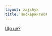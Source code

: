 ```yaml
---
layout: zajchyk
title: Поскаржитися
---
```


<a href="https://twitter.com/brabadu/status/342596659315867648" target="_blank">Що це?</p>
